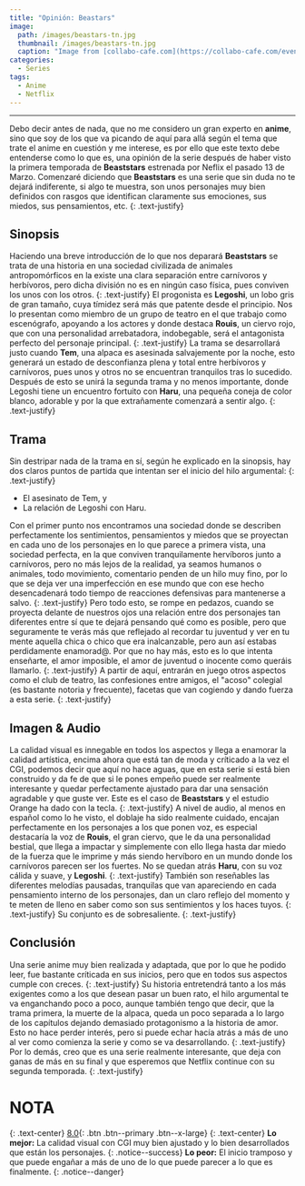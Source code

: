 ```yaml
---
title: "Opinión: Beastars"
image: 
  path: /images/beastars-tn.jpg
  thumbnail: /images/beastars-tn.jpg
  caption: "Image from [collabo-cafe.com](https://collabo-cafe.com/events/collabo/beastars-ten-yurakucho-marui2019/)"
categories:
  - Series
tags:
  - Anime
  - Netflix
---
```


---



Debo decir antes de nada, que no me considero un gran experto en **anime**, sino que soy de los que va picando de aquí para allá según el tema que trate el anime en cuestión y me interese, es por ello que este texto debe entenderse como lo que es, una opinión de la serie después de haber visto la primera temporada de **Beaststars** estrenada por Neflix el pasado 13 de Marzo.
Comenzaré diciendo que **Beaststars** es una serie que sin duda no te dejará indiferente, si algo te muestra, son unos personajes muy bien definidos con rasgos que identifican claramente sus emociones, sus miedos, sus pensamientos, etc.
{: .text-justify}

<!--more-->

## Sinopsis

Haciendo una breve introducción de lo que nos deparará **Beaststars** se trata de una historia en una sociedad civilizada de animales antropomórficos en la existe una clara separación entre carnívoros y herbívoros, pero dicha división no es en ningún caso física, pues conviven los unos con los otros.
{: .text-justify}
El progonista es **Legoshi**, un lobo gris de gran tamaño, cuya tímidez será más que patente desde el principio. Nos lo presentan como miembro de un grupo de teatro en el que trabajo como escenógrafo, apoyando a los actores y donde destaca **Rouis**, un ciervo rojo,
que con una personalidad arrebatadora, indobegable, será el antagonista perfecto del personaje principal.
{: .text-justify}
La trama se desarrollará justo cuando **Tem**, una alpaca es asesinada salvajemente por la noche, esto generará un estado de desconfianza plena y total entre herbívoros y carnívoros, pues unos y otros no se encuentran tranquilos tras lo sucedido. Después de esto se unirá la segunda trama y no menos importante, donde Legoshi tiene un encuentro fortuito con **Haru**, una pequeña coneja de color blanco, adorable y por la que extrañamente comenzará a sentir algo.
{: .text-justify}

## Trama

Sin destripar nada de la trama en sí, según he explicado en la sinopsis, hay dos claros puntos de partida que intentan ser el inicio del hilo argumental:
{: .text-justify}

* El asesinato de Tem, y
* La relación de Legoshi con Haru.

Con el primer punto nos encontramos una sociedad donde se describen perfectamente los sentimientos, pensamientos y miedos que se proyectan en cada uno de los personajes en lo que parece a primera vista, una sociedad perfecta, en la que conviven tranquilamente hervíboros junto a carnívoros, pero no más lejos de la realidad, ya seamos humanos o animales, todo movimiento, comentario penden de un hilo muy fino, por lo que se deja ver una imperfección en ese mundo que con ese hecho desencadenará todo tiempo de reacciones defensivas para mantenerse a salvo.
{: .text-justify}
Pero todo esto, se rompe en pedazos, cuando se proyecta delante de nuestros ojos una relación entre dos personajes tan diferentes entre sí que te dejará pensando qué como es posible, pero que seguramente te verás más que reflejado al recordar tu juventud y ver en tu mente aquella chica o chico que era inalcanzable, pero aun así estabas perdidamente enamorad@. Por que no hay más, esto es lo que intenta enseñarte, el amor imposible, el amor de juventud o inocente como queráis llamarlo.
{: .text-justify}
A partir de aquí, entrarán en juego otros aspectos como el club de teatro, las confesiones entre amigos, el "acoso" colegial (es bastante notoria y frecuente), facetas que van cogiendo y dando fuerza a esta serie.
{: .text-justify}

## Imagen & Audio

La calidad visual es innegable en todos los aspectos y llega a enamorar la calidad artística, encima ahora que está tan de moda y críticado a la vez el CGI, podemos decir que aquí no hace aguas, que en esta serie si está bien construido y da fe de que si le pones empeño puede ser realmente interesante y quedar perfectamente ajustado para dar una sensación agradable y que guste ver. Este es el caso 
de **Beaststars** y el estudio Orange ha dado con la tecla.
{: .text-justify}
A nivel de audio, al menos en español como lo he visto, el doblaje ha sido realmente cuidado, encajan perfectamente en los personajes a los que ponen voz, es especial destacaría la voz de **Rouis**, el gran ciervo, que le da una personalidad bestial, que llega a impactar y simplemente con ello llega hasta dar miedo de la fuerza que le imprime y más siendo hervíboro en un mundo donde los carnívoros parecen ser los fuertes. No se quedan atrás **Haru**, con su voz cálida y suave, y **Legoshi**.
{: .text-justify}
También son reseñables las diferentes melodías pausadas, tranquilas que van apareciendo en cada pensamiento interno de los personajes, dan un claro reflejo del momento y te meten de lleno en saber como son sus sentimientos y los haces tuyos.
{: .text-justify}
Su conjunto es de sobresaliente.
{: .text-justify}

## Conclusión

Una serie anime muy bien realizada y adaptada, que por lo que he podido leer, fue bastante críticada en sus inicios, pero que en todos sus aspectos cumple con creces.
{: .text-justify}
Su historia entretendrá tanto a los más exigentes como a los que desean pasar un buen rato, el hilo argumental te va enganchando poco a poco, aunque también tengo que decir, que la trama primera, la muerte de la alpaca, queda un poco separada a lo largo de los capítulos dejando demasiado protagonismo a la historia de amor. Esto no hace perder interés, pero si puede echar hacía atrás a más de uno al ver como comienza la serie y como se va desarrollando.
{: .text-justify}
Por lo demás, creo que es una serie realmente interesante, que deja con ganas de más en su final y que esperemos que Netflix continue con su segunda temporada.
{: .text-justify}

# NOTA

{: .text-center}
[8.0](#){: .btn .btn--primary .btn--x-large}
{: .text-center}
**Lo mejor:** La calidad visual con CGI muy bien ajustado y lo bien desarrollados que están los personajes.
{: .notice--success}
**Lo peor:** El inicio tramposo y que puede engañar a más de uno de lo que puede parecer a lo que es finalmente.
{: .notice--danger}
